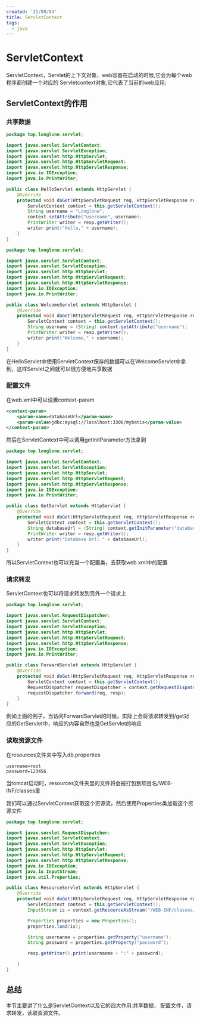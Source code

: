 ```yaml
---
created: '21/08/04'
title: ServletContext
tags:
  - java
---
```

# ServletContext
ServletContext，Servlet的上下文对象，web容器在启动的时候,它会为每个web程序都创建一个对应的 Servletcontext对象,它代表了当前的web应用;

## ServletContext的作用

### 共享数据
```java
package top.longlone.servlet;

import javax.servlet.ServletContext;
import javax.servlet.ServletException;
import javax.servlet.http.HttpServlet;
import javax.servlet.http.HttpServletRequest;
import javax.servlet.http.HttpServletResponse;
import java.io.IOException;
import java.io.PrintWriter;

public class HelloServlet extends HttpServlet {
    @Override
    protected void doGet(HttpServletRequest req, HttpServletResponse resp) throws ServletException, IOException {
        ServletContext context = this.getServletContext();
        String username = "Longlone";
        context.setAttribute("username", username);
        PrintWriter writer = resp.getWriter();
        writer.print("Hello," + username);
    }
}
```
```java
package top.longlone.servlet;

import javax.servlet.ServletContext;
import javax.servlet.ServletException;
import javax.servlet.http.HttpServlet;
import javax.servlet.http.HttpServletRequest;
import javax.servlet.http.HttpServletResponse;
import java.io.IOException;
import java.io.PrintWriter;

public class WelcomeServlet extends HttpServlet {
    @Override
    protected void doGet(HttpServletRequest req, HttpServletResponse resp) throws ServletException, IOException {
        ServletContext context = this.getServletContext();
        String username = (String) context.getAttribute("username");
        PrintWriter writer = resp.getWriter();
        writer.print("Welcome," + username);
    }
}
```
在HelloServlet中使用ServletContext保存的数据可以在WelcomeServlet中拿到，这样Servlet之间就可以很方便地共享数据

### 配置文件
在web.xml中可以设置context-param
```xml
<context-param>
    <param-name>databaseUrl</param-name>
    <param-value>jdbc:mysql://localhost:3306/mybatis</param-value>
</context-param>
```
然后在ServletContext中可以调用getInitParameter方法拿到
```java
package top.longlone.servlet;

import javax.servlet.ServletContext;
import javax.servlet.ServletException;
import javax.servlet.http.HttpServlet;
import javax.servlet.http.HttpServletRequest;
import javax.servlet.http.HttpServletResponse;
import java.io.IOException;
import java.io.PrintWriter;

public class GetServlet extends HttpServlet {
    @Override
    protected void doGet(HttpServletRequest req, HttpServletResponse resp) throws ServletException, IOException {
        ServletContext context = this.getServletContext();
        String databaseUrl = (String) context.getInitParameter("databaseUrl");
        PrintWriter writer = resp.getWriter();
        writer.print("Database Url: " + databaseUrl);
    }
}
```
所以ServletContext也可以充当一个配置类，去获取web.xml中的配置

### 请求转发
ServletContext也可以将请求转发到另外一个请求上
```java
package top.longlone.servlet;

import javax.servlet.RequestDispatcher;
import javax.servlet.ServletContext;
import javax.servlet.ServletException;
import javax.servlet.http.HttpServlet;
import javax.servlet.http.HttpServletRequest;
import javax.servlet.http.HttpServletResponse;
import java.io.IOException;
import java.io.PrintWriter;

public class ForwardServlet extends HttpServlet {
    @Override
    protected void doGet(HttpServletRequest req, HttpServletResponse resp) throws ServletException, IOException {
        ServletContext context = this.getServletContext();
        RequestDispatcher requestDispatcher = context.getRequestDispatcher("/get");
        requestDispatcher.forward(req, resp);
    }
}
```
例如上面的例子，当访问ForwardServlet的时候，实际上会将请求转发到/get对应的GetServlet中，响应的内容自然也是GetServlet的响应

### 读取资源文件
在resources文件夹中写入db.properties
```properties
username=root  
password=123456
```
当tomcat启动时，resources文件夹里的文件将会被打包到项目名/WEB-INF/classes里

我们可以通过ServletContext获取这个资源流，然后使用Properties类加载这个资源文件
```java
package top.longlone.servlet;

import javax.servlet.RequestDispatcher;
import javax.servlet.ServletContext;
import javax.servlet.ServletException;
import javax.servlet.http.HttpServlet;
import javax.servlet.http.HttpServletRequest;
import javax.servlet.http.HttpServletResponse;
import java.io.IOException;
import java.io.InputStream;
import java.util.Properties;

public class ResourceServlet extends HttpServlet {
    @Override
    protected void doGet(HttpServletRequest req, HttpServletResponse resp) throws ServletException, IOException {
        ServletContext context = this.getServletContext();
        InputStream is = context.getResourceAsStream("/WEB-INF/classes/db.properties");

        Properties properties = new Properties();
        properties.load(is);

        String usernanme = properties.getProperty("username");
        String password = properties.getProperty("password");

        resp.getWriter().print(usernanme + ":" + password);

    }
}
```
## 总结
本节主要讲了什么是ServletContext以及它的四大作用:共享数据， 配置文件，请求转发，读取资源文件。